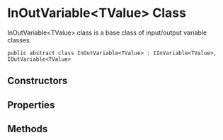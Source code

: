 # InOutVariable&lt;TValue&gt; Class
InOutVariable&lt;TValue&gt; class is a base class of input/output variable classes.
<pre><code>public abstract class InOutVariable&lt;TValue&gt; : IInVariable&lt;TValue&gt;, IOutVariable&lt;TValue&gt;
</code></pre>

## Constructors

## Properties

## Methods
